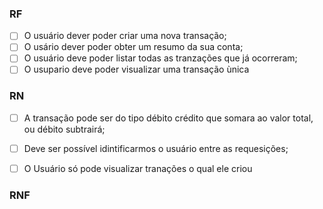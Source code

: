 
### RF

- [ ] O usuário dever poder criar uma nova transação;
- [ ] O usário dever poder obter um resumo da sua conta;
- [ ] O usuário deve poder listar todas as tranzações que já ocorreram;
- [ ] O usupario deve poder visualizar uma transação ùnica

### RN

- [ ] A transação pode ser do tipo débito crédito que somara ao valor total, ou débito subtrairá;
- [ ] Deve ser possível idintificarmos o usuário entre as requesições;
- [ ] O Usuário só pode visualizar tranações o qual ele criou


### RNF


